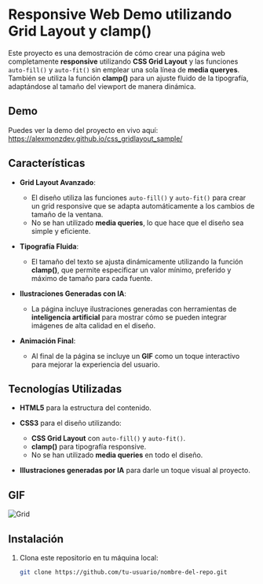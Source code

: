 # Responsive Web Demo utilizando Grid Layout y clamp()

Este proyecto es una demostración de cómo crear una página web completamente **responsive** utilizando **CSS Grid Layout** y las funciones `auto-fill()` y `auto-fit()` sin emplear una sola línea de **media queryes**. También se utiliza la función **clamp()** para un ajuste fluido de la tipografía, adaptándose al tamaño del viewport de manera dinámica.

## Demo

Puedes ver la demo del proyecto en vivo aquí: https://alexmonzdev.github.io/css_gridlayout_sample/

## Características

- **Grid Layout Avanzado**: 
  - El diseño utiliza las funciones `auto-fill()` y `auto-fit()` para crear un grid responsive que se adapta automáticamente a los cambios de tamaño de la ventana.
  - No se han utilizado **media queries**, lo que hace que el diseño sea simple y eficiente.
  
- **Tipografía Fluida**:
  - El tamaño del texto se ajusta dinámicamente utilizando la función **clamp()**, que permite especificar un valor mínimo, preferido y máximo de tamaño para cada fuente.

- **Ilustraciones Generadas con IA**:
  - La página incluye ilustraciones generadas con herramientas de **inteligencia artificial** para mostrar cómo se pueden integrar imágenes de alta calidad en el diseño.
  
- **Animación Final**:
  - Al final de la página se incluye un **GIF** como un toque interactivo para mejorar la experiencia del usuario.

## Tecnologías Utilizadas

- **HTML5** para la estructura del contenido.
- **CSS3** para el diseño utilizando:
  - **CSS Grid Layout** con `auto-fill()` y `auto-fit()`.
  - **clamp()** para tipografía responsive.
  - No se han utilizado **media queries** en todo el diseño.
  
- **Illustraciones generadas por IA** para darle un toque visual al proyecto.
  
## GIF

![Grid](https://github.com/user-attachments/assets/7c91baa7-e69a-4e10-9a76-e43812822946)


## Instalación

1. Clona este repositorio en tu máquina local:
   ```bash
   git clone https://github.com/tu-usuario/nombre-del-repo.git
